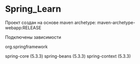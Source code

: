 # Spring_Learn

Проект создан на основе maven archetype: maven-archetype-webapp:RELEASE

Подключены зависимости

org.springframework

spring-core (5.3.3)
spring-beans (5.3.3)
spring-context (5.3.3)

